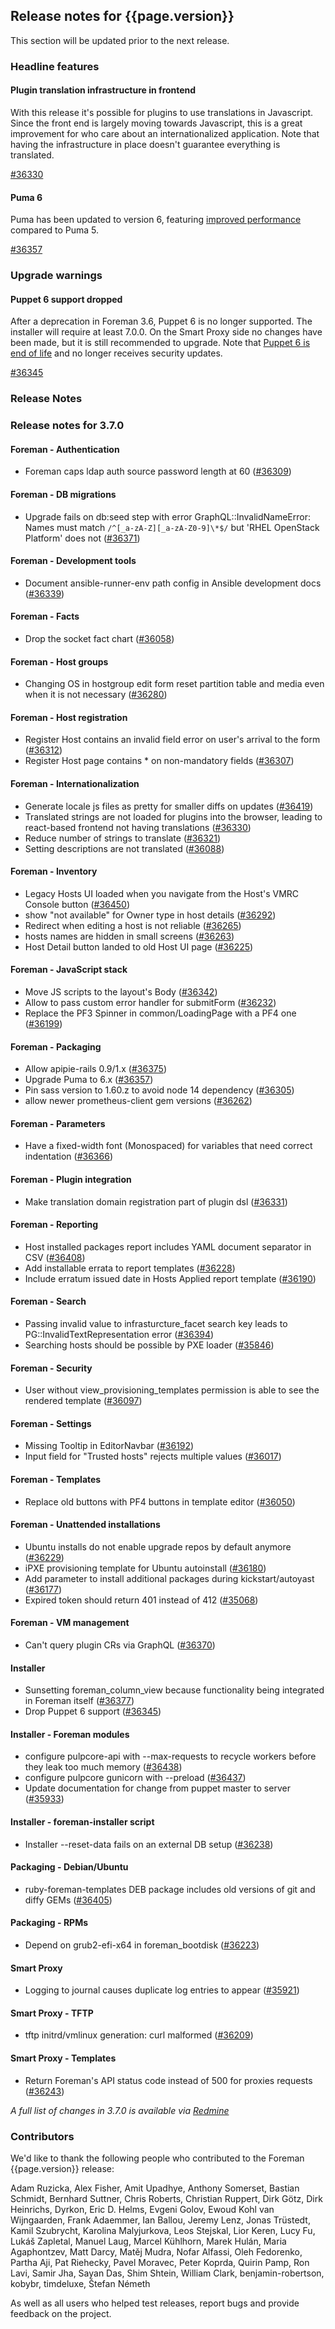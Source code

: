 ## Release notes for {{page.version}}

This section will be updated prior to the next release.

### Headline features

#### Plugin translation infrastructure in frontend

With this release it's possible for plugins to use translations in Javascript.
Since the front end is largely moving towards Javascript, this is a great improvement for who care about an internationalized application.
Note that having the infrastructure in place doesn't guarantee everything is translated.

[#36330](https://projects.theforeman.org/issues/36330)

#### Puma 6

Puma has been updated to version 6, featuring [improved performance](https://github.com/puma/puma/blob/v6.0.0/6.0-Upgrade.md#improved-performance) compared to Puma 5.

[#36357](https://projects.theforeman.org/issues/36357)

### Upgrade warnings

#### Puppet 6 support dropped

After a deprecation in Foreman 3.6, Puppet 6 is no longer supported.
The installer will require at least 7.0.0.
On the Smart Proxy side no changes have been made, but it is still recommended to upgrade.
Note that [Puppet 6 is end of life](https://groups.google.com/g/puppet-announce/c/x4KNOrHevgE) and no longer receives security updates.

[#36345](https://projects.theforeman.org/issues/36345)

### Release Notes

### Release notes for 3.7.0
#### Foreman - Authentication
* Foreman caps ldap auth source password length at 60 ([#36309](https://projects.theforeman.org/issues/36309))

#### Foreman - DB migrations
* Upgrade fails on db:seed step with error GraphQL::InvalidNameError: Names must match `/^[_a-zA-Z][_a-zA-Z0-9]\*$/` but 'RHEL OpenStack Platform' does not ([#36371](https://projects.theforeman.org/issues/36371))

#### Foreman - Development tools
* Document ansible-runner-env path config in Ansible development docs ([#36339](https://projects.theforeman.org/issues/36339))

#### Foreman - Facts
* Drop the socket fact chart ([#36058](https://projects.theforeman.org/issues/36058))

#### Foreman - Host groups
* Changing OS in hostgroup edit form reset partition table and media even when it is not necessary ([#36280](https://projects.theforeman.org/issues/36280))

#### Foreman - Host registration
* Register Host contains an invalid field error on user's arrival to the form ([#36312](https://projects.theforeman.org/issues/36312))
* Register Host page contains \* on non-mandatory fields ([#36307](https://projects.theforeman.org/issues/36307))

#### Foreman - Internationalization
* Generate locale js files as pretty for smaller diffs on updates ([#36419](https://projects.theforeman.org/issues/36419))
* Translated strings are not loaded for plugins into the browser, leading to react-based frontend not having translations ([#36330](https://projects.theforeman.org/issues/36330))
* Reduce number of strings to translate ([#36321](https://projects.theforeman.org/issues/36321))
* Setting descriptions are not translated ([#36088](https://projects.theforeman.org/issues/36088))

#### Foreman - Inventory
* Legacy Hosts UI loaded when you navigate from the Host's VMRC Console button ([#36450](https://projects.theforeman.org/issues/36450))
* show "not available" for Owner type in host details ([#36292](https://projects.theforeman.org/issues/36292))
* Redirect when editing a host is not reliable ([#36265](https://projects.theforeman.org/issues/36265))
* hosts names are hidden in small screens  ([#36263](https://projects.theforeman.org/issues/36263))
* Host Detail button landed to old Host UI page ([#36225](https://projects.theforeman.org/issues/36225))

#### Foreman - JavaScript stack
* Move JS scripts to the layout's Body ([#36342](https://projects.theforeman.org/issues/36342))
* Allow to pass custom error handler for submitForm ([#36232](https://projects.theforeman.org/issues/36232))
* Replace the PF3 Spinner in common/LoadingPage with a PF4 one ([#36199](https://projects.theforeman.org/issues/36199))

#### Foreman - Packaging
* Allow apipie-rails 0.9/1.x ([#36375](https://projects.theforeman.org/issues/36375))
* Upgrade Puma to 6.x ([#36357](https://projects.theforeman.org/issues/36357))
* Pin sass version to 1.60.z to avoid node 14 dependency ([#36305](https://projects.theforeman.org/issues/36305))
* allow newer prometheus-client gem versions ([#36262](https://projects.theforeman.org/issues/36262))

#### Foreman - Parameters
* Have a fixed-width font (Monospaced) for variables that need correct indentation ([#36366](https://projects.theforeman.org/issues/36366))

#### Foreman - Plugin integration
* Make translation domain registration part of plugin dsl ([#36331](https://projects.theforeman.org/issues/36331))

#### Foreman - Reporting
* Host installed packages report includes YAML document separator in CSV ([#36408](https://projects.theforeman.org/issues/36408))
* Add installable errata to report templates ([#36228](https://projects.theforeman.org/issues/36228))
* Include erratum issued date in Hosts Applied report template ([#36190](https://projects.theforeman.org/issues/36190))

#### Foreman - Search
* Passing invalid value to infrasturcture_facet search key leads to PG::InvalidTextRepresentation error ([#36394](https://projects.theforeman.org/issues/36394))
* Searching hosts should be possible by PXE loader ([#35846](https://projects.theforeman.org/issues/35846))

#### Foreman - Security
* User without view_provisioning_templates permission is able to see the rendered template ([#36097](https://projects.theforeman.org/issues/36097))

#### Foreman - Settings
* Missing Tooltip in EditorNavbar ([#36192](https://projects.theforeman.org/issues/36192))
* Input field for "Trusted hosts" rejects multiple values ([#36017](https://projects.theforeman.org/issues/36017))

#### Foreman - Templates
* Replace old buttons with PF4 buttons in template editor ([#36050](https://projects.theforeman.org/issues/36050))

#### Foreman - Unattended installations
* Ubuntu installs do not enable upgrade repos by default anymore ([#36229](https://projects.theforeman.org/issues/36229))
* iPXE provisioning template for Ubuntu autoinstall ([#36180](https://projects.theforeman.org/issues/36180))
* Add parameter to install additional packages during kickstart/autoyast ([#36177](https://projects.theforeman.org/issues/36177))
* Expired token should return 401 instead of 412 ([#35068](https://projects.theforeman.org/issues/35068))

#### Foreman - VM management
* Can't query plugin CRs via GraphQL ([#36370](https://projects.theforeman.org/issues/36370))

#### Installer
* Sunsetting foreman_column_view because functionality being integrated in Foreman itself ([#36377](https://projects.theforeman.org/issues/36377))
* Drop Puppet 6 support ([#36345](https://projects.theforeman.org/issues/36345))

#### Installer - Foreman modules
* configure pulpcore-api with --max-requests to recycle workers before they leak too much memory ([#36438](https://projects.theforeman.org/issues/36438))
* configure pulpcore gunicorn with --preload ([#36437](https://projects.theforeman.org/issues/36437))
* Update documentation for change from puppet master to server ([#35933](https://projects.theforeman.org/issues/35933))

#### Installer - foreman-installer script
* Installer --reset-data fails on an external DB setup ([#36238](https://projects.theforeman.org/issues/36238))

#### Packaging - Debian/Ubuntu
* ruby-foreman-templates DEB package includes old versions of git and diffy GEMs ([#36405](https://projects.theforeman.org/issues/36405))

#### Packaging - RPMs
* Depend on grub2-efi-x64 in foreman_bootdisk ([#36223](https://projects.theforeman.org/issues/36223))

#### Smart Proxy
* Logging to journal causes duplicate log entries to appear ([#35921](https://projects.theforeman.org/issues/35921))

#### Smart Proxy - TFTP
* tftp initrd/vmlinux generation: curl malformed ([#36209](https://projects.theforeman.org/issues/36209))

#### Smart Proxy - Templates
* Return Foreman's API status code instead of 500 for proxies requests ([#36243](https://projects.theforeman.org/issues/36243))

*A full list of changes in 3.7.0 is available via [Redmine](https://projects.theforeman.org/issues?set_filter=1&sort=id%3Adesc&status_id=closed&f[]=cf_12&op[cf_12]=%3D&v[cf_12]=1685)*

### Contributors

We'd like to thank the following people who contributed to the Foreman {{page.version}} release:

Adam Ruzicka, Alex Fisher, Amit Upadhye, Anthony Somerset, Bastian Schmidt, Bernhard Suttner, Chris Roberts, Christian Ruppert, Dirk Götz, Dirk Heinrichs, Dyrkon, Eric D. Helms, Evgeni Golov, Ewoud Kohl van Wijngaarden, Frank Adaemmer, Ian Ballou, Jeremy Lenz, Jonas Trüstedt, Kamil Szubrycht, Karolina Malyjurkova, Leos Stejskal, Lior Keren, Lucy Fu, Lukáš Zapletal, Manuel Laug, Marcel Kühlhorn, Marek Hulán, Maria Agaphontzev, Matt Darcy, Matěj Mudra, Nofar Alfassi, Oleh Fedorenko, Partha Aji, Pat Riehecky, Pavel Moravec, Peter Koprda, Quirin Pamp, Ron Lavi, Samir Jha, Sayan Das, Shim Shtein, William Clark, benjamin-robertson, kobybr, timdeluxe, Štefan Németh

As well as all users who helped test releases, report bugs and provide feedback on the project.
